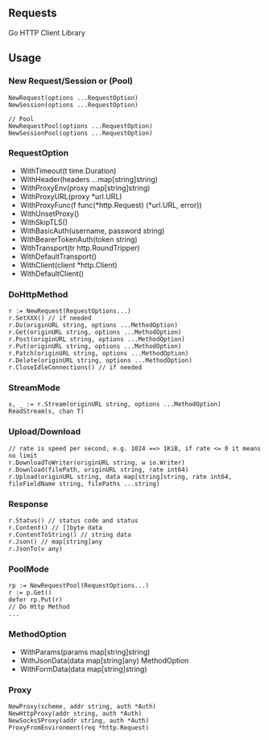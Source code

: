 ## Requests

Go HTTP Client Library

## Usage

### New Request/Session or (Pool)
```
NewRequest(options ...RequestOption)
NewSession(options ...RequestOption)

// Pool
NewRequestPool(options ...RequestOption)
NewSessionPool(options ...RequestOption)
```

### RequestOption
* WithTimeout(t time.Duration)
* WithHeader(headers ...map[string]string)
* WithProxyEnv(proxy map[string]string)
* WithProxyURL(proxy *url.URL)
* WithProxyFunc(f func(*http.Request) (*url.URL, error))
* WithUnsetProxy()
* WithSkipTLS()
* WithBasicAuth(username, password string)
* WithBearerTokenAuth(token string)
* WithTransport(tr http.RoundTripper)
* WithDefaultTransport()
* WithClient(client *http.Client)
* WithDefaultClient()

### DoHttpMethod
```
r := NewRequest(RequestOptions...)
r.SetXXX() // if needed
r.Do(originURL string, options ...MethodOption)
r.Get(originURL string, options ...MethodOption)
r.Post(originURL string, options ...MethodOption)
r.Put(originURL string, options ...MethodOption)
r.Patch(originURL string, options ...MethodOption)
r.Delete(originURL string, options ...MethodOption)
r.CloseIdleConnections() // if needed
```

### StreamMode
```
s, _ := r.Stream(originURL string, options ...MethodOption)
ReadStream(s, chan T)
```

### Upload/Download
```
// rate is speed per second, e.g. 1024 ==> 1KiB, if rate <= 0 it means no limit
r.DownloadToWriter(originURL string, w io.Writer)
r.Download(filePath, originURL string, rate int64)
r.Upload(originURL string, data map[string]string, rate int64, fileFieldName string, filePaths ...string) 
```

### Response
```
r.Status() // status code and status
r.Content() // []byte data
r.ContentToString() // string data
r.Json() // map[string]any
r.JsonTo(v any)
```

### PoolMode
```
rp := NewRequestPool(RequestOptions...)
r := p.Get()
defer rp.Put(r)
// Do Http Method
...
```

### MethodOption
* WithParams(params map[string]string)
* WithJsonData(data map[string]any) MethodOption
* WithFormData(data map[string]string)

### Proxy
```
NewProxy(scheme, addr string, auth *Auth)
NewHttpProxy(addr string, auth *Auth)
NewSocks5Proxy(addr string, auth *Auth)
ProxyFromEnvironment(req *http.Request)
```